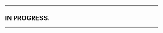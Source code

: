 <head>
<link rel="stylesheet" type="text/css" href="theme.css">
</head>

<hr />

<h2>IN PROGRESS.</h2>

<hr />
